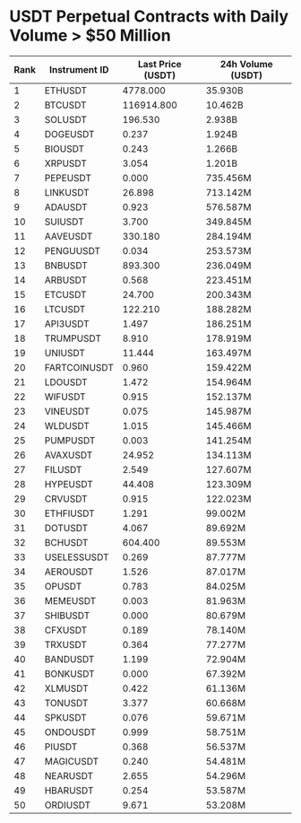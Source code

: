 # USDT Perpetual Contracts with Daily Volume > $50 Million

| Rank | Instrument ID | Last Price (USDT) | 24h Volume (USDT) |
|------|---------------|-------------------|-------------------|
| 1 | ETHUSDT | 4778.000 | 35.930B |
| 2 | BTCUSDT | 116914.800 | 10.462B |
| 3 | SOLUSDT | 196.530 | 2.938B |
| 4 | DOGEUSDT | 0.237 | 1.924B |
| 5 | BIOUSDT | 0.243 | 1.266B |
| 6 | XRPUSDT | 3.054 | 1.201B |
| 7 | PEPEUSDT | 0.000 | 735.456M |
| 8 | LINKUSDT | 26.898 | 713.142M |
| 9 | ADAUSDT | 0.923 | 576.587M |
| 10 | SUIUSDT | 3.700 | 349.845M |
| 11 | AAVEUSDT | 330.180 | 284.194M |
| 12 | PENGUUSDT | 0.034 | 253.573M |
| 13 | BNBUSDT | 893.300 | 236.049M |
| 14 | ARBUSDT | 0.568 | 223.451M |
| 15 | ETCUSDT | 24.700 | 200.343M |
| 16 | LTCUSDT | 122.210 | 188.282M |
| 17 | API3USDT | 1.497 | 186.251M |
| 18 | TRUMPUSDT | 8.910 | 178.919M |
| 19 | UNIUSDT | 11.444 | 163.497M |
| 20 | FARTCOINUSDT | 0.960 | 159.422M |
| 21 | LDOUSDT | 1.472 | 154.964M |
| 22 | WIFUSDT | 0.915 | 152.137M |
| 23 | VINEUSDT | 0.075 | 145.987M |
| 24 | WLDUSDT | 1.015 | 145.466M |
| 25 | PUMPUSDT | 0.003 | 141.254M |
| 26 | AVAXUSDT | 24.952 | 134.113M |
| 27 | FILUSDT | 2.549 | 127.607M |
| 28 | HYPEUSDT | 44.408 | 123.309M |
| 29 | CRVUSDT | 0.915 | 122.023M |
| 30 | ETHFIUSDT | 1.291 | 99.002M |
| 31 | DOTUSDT | 4.067 | 89.692M |
| 32 | BCHUSDT | 604.400 | 89.553M |
| 33 | USELESSUSDT | 0.269 | 87.777M |
| 34 | AEROUSDT | 1.526 | 87.017M |
| 35 | OPUSDT | 0.783 | 84.025M |
| 36 | MEMEUSDT | 0.003 | 81.963M |
| 37 | SHIBUSDT | 0.000 | 80.679M |
| 38 | CFXUSDT | 0.189 | 78.140M |
| 39 | TRXUSDT | 0.364 | 77.277M |
| 40 | BANDUSDT | 1.199 | 72.904M |
| 41 | BONKUSDT | 0.000 | 67.392M |
| 42 | XLMUSDT | 0.422 | 61.136M |
| 43 | TONUSDT | 3.377 | 60.668M |
| 44 | SPKUSDT | 0.076 | 59.671M |
| 45 | ONDOUSDT | 0.999 | 58.751M |
| 46 | PIUSDT | 0.368 | 56.537M |
| 47 | MAGICUSDT | 0.240 | 54.481M |
| 48 | NEARUSDT | 2.655 | 54.296M |
| 49 | HBARUSDT | 0.254 | 53.587M |
| 50 | ORDIUSDT | 9.671 | 53.208M |
